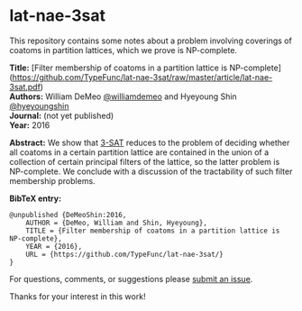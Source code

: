 # lat-nae-3sat

This repository contains some notes about a problem involving coverings of coatoms in partition lattices, which we prove is NP-complete.

**Title:** [Filter membership of coatoms in a partition lattice is NP-complete] (https://github.com/TypeFunc/lat-nae-3sat/raw/master/article/lat-nae-3sat.pdf)  
**Authors:** William DeMeo [@williamdemeo](https://github.com/williamdemeo)  and Hyeyoung Shin [@hyeyoungshin](https://github.com/hyeyoungshin)  
**Journal:** (not yet published)  
**Year:** 2016  

**Abstract:**
We show that [3-SAT](https://en.wikipedia.org/wiki/3sat)
reduces to the problem of deciding whether all coatoms in a certain partition
lattice are contained in the union of a collection of certain principal filters
of the lattice, so the latter problem is NP-complete.
We conclude with a discussion of the tractability of
such filter membership problems.

**BibTeX entry:**

    @unpublished {DeMeoShin:2016,
        AUTHOR = {DeMeo, William and Shin, Hyeyoung},
        TITLE = {Filter membership of coatoms in a partition lattice is NP-complete},
        YEAR = {2016},
        URL = {https://github.com/TypeFunc/lat-nae-3sat/}
    }


For questions, comments, or suggestions please [submit an issue](https://github.com/TypeFunc/lat-nae-3sat/issues).

Thanks for your interest in this work!

